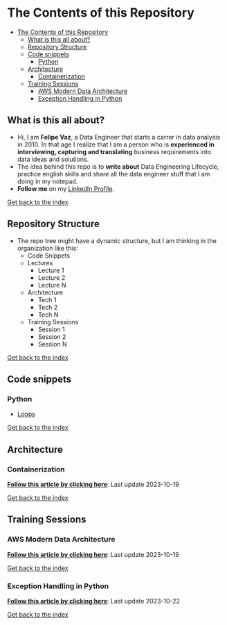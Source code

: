 # The Contents of this Repository

- [The Contents of this Repository](#the-contents-of-this-repository)
  - [What is this all about?](#what-is-this-all-about)
  - [Repository Structure](#repository-structure)
  - [Code snippets](#code-snippets)
    - [Python](#python)
  - [Architecture](#architecture)
    - [Containerization](#containerization)
  - [Training Sessions](#training-sessions)
    - [AWS Modern Data Architecture](#aws-modern-data-architecture)
    - [Exception Handling in Python](#exception-handling-in-python)

## What is this all about?

- Hi, I am **Felipe Vaz**, a Data Engineer that starts a carrer in data analysis in 2010. In that age I realize that I am a person who is **experienced in interviewing, capturing and translating** business requirements into data ideas and solutions. 
- The idea behind this repo is to **write about** Data Engineering Lifecycle, practice english skills and share all the data engineer stuff that I am doing in my notepad.
- **Follow me** on my [LinkedIn Profile](https://www.linkedin.com/in/vazfelipe/?locale=en_US).

[Get back to the index](#the-contents-of-this-repository)

## Repository Structure

- The repo tree might have a dynamic structure, but I am thinking in the organization like this:
  - Code Snippets
  - Lectures
    - Lecture 1
    - Lecture 2
    - Lecture N
  - Architecture
    - Tech 1
    - Tech 2
    - Tech N
  - Training Sessions
    - Session 1
    - Session 2
    - Session N

[Get back to the index](#the-contents-of-this-repository)

## Code snippets
### Python
- [Loops](/Code%20Snippets/Python/loops.py)

[Get back to the index](#the-contents-of-this-repository)

## Architecture
### Containerization

**[Follow this article by clicking here](/Containers/Containers.md)**: Last update 2023-10-19

[Get back to the index](#the-contents-of-this-repository)

## Training Sessions
### AWS Modern Data Architecture

**[Follow this article by clicking here](/AWS/Modern_Data_AWS.md)**: Last update 2023-10-19

[Get back to the index](#the-contents-of-this-repository)

### Exception Handling in Python

**[Follow this article by clicking here](/Python/error_exception.md)**: Last update 2023-10-22

[Get back to the index](#the-contents-of-this-repository)
